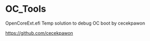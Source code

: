 # OC_Tools
OpenCoreExt.efi Temp solution to debug OC boot by cecekpawon


https://github.com/cecekpawon
